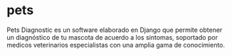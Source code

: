 pets
====

Pets Diagnostic es un software elaborado en Django que permite obtener un diagnóstico de tu mascota
de acuerdo a los sintomas, soportado por medicos veterinarios especialistas con una amplia gama de conocimiento.
